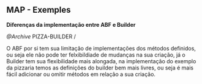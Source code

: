 ## MAP - Exemples

<b>Diferenças da implementação entre ABF e Builder</b>


<i>@Archive</i> PIZZA-BUILDER / 

O ABF por si tem sua limitação de implementações dos métodos definidos, ou seja ele não pode ter felxibildiade de mudanças
na sua criação, já o Builder tem sua flexibilidade mais alongada, na implementação do exemplo da pizzaria temos as definições do
builder bem mais livres, ou seja é mais fácil adicionar ou omitir métodos em relação a sua criação.
